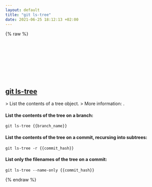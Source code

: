 ```yaml
---
layout: default
title: "git ls-tree"
date: 2021-06-25 18:12:13 +02:00
---
```

{% raw %}
<h2 id="git-ls-tree">
  <a href="/en/common/git-ls-tree.html">git ls-tree</a> <a href="#git-ls-tree"><svg class="icon">
    <use href="/assets/images/unicode_sprite.svg#link" />
  </svg></a>
</h2>
> List the contents of a tree object.
> More information: <https://git-scm.com/docs/git-ls-tree>.

#### List the contents of the tree on a branch:
```shell
git ls-tree {{branch_name}}
```
#### List the contents of the tree on a commit, recursing into subtrees:
```shell
git ls-tree -r {{commit_hash}}
```
#### List only the filenames of the tree on a commit:
```shell
git ls-tree --name-only {{commit_hash}}
```
{% endraw %}